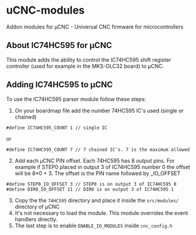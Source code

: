 # uCNC-modules

Addon modules for µCNC - Universal CNC firmware for microcontrollers

## About IC74HC595 for µCNC

This module adds the ability to control the IC74HC595 shift register controller (used for example in the MKS-DLC32 board) to µCNC.

## Adding IC74HC595 to µCNC

To use the IC74HC595 parser module follow these steps:

1. On your boardmap file add the number 74HC595 IC's used (single or chained)

```
#define IC74HC595_COUNT 1 // single IC
```
or

```
#define IC74HC595_COUNT 7 // 7 chained IC's. 7 is the maximum allowed
```

2. Add each µCNC PIN offset. Each 74HC595 has 8 output pins. For example if STEP0 placed in output 3 of IC74HC595 number 0 the offset will be 8*0 + 3. The offset is the PIN name followed by _IO_OFFSET

```
#define STEP0_IO_OFFSET 3 // STEP0 is on output 3 of IC74HC595 0
#define DIR0_IO_OFFSET 11 // DIR0 is on output 3 of IC74HC595 1
```

3. Copy the the `74HC595` directory and place it inside the `src/modules/` directory of µCNC
4. It's not necessary to load the module. This module overrides the event handlers directly.
5. The last step is to enable `ENABLE_IO_MODULES` inside `cnc_config.h`